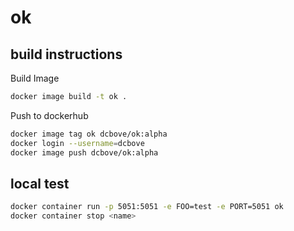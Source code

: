 # ok

## build instructions

Build Image

```bash
docker image build -t ok . 
```

Push to dockerhub

```bash
docker image tag ok dcbove/ok:alpha
docker login --username=dcbove
docker image push dcbove/ok:alpha
```

## local test

```bash
docker container run -p 5051:5051 -e FOO=test -e PORT=5051 ok
docker container stop <name>
```

